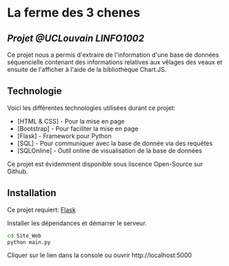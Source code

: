 # La ferme des 3 chenes
## _Projet @UCLouvain LINFO1002_


Ce projet nous a permis d'extraire de l'information d'une base de données séquencielle contenant des informations relatives aux vêlages des veaux et ensuite de l'afficher à l'aide de la bibliothèque Chart.JS.


## Technologie

Voici les différentes technologies utilisées durant ce projet:

- [HTML & CSS] - Pour la mise en page
- [Bootstrap] - Pour faciliter la mise en page
- [Flask] - Framework pour Python
- [SQL] - Pour communiquer avec la base de donnée via des requêtes
- [SQLOnline] - Outil online de visualisation de la base de données

Ce projet est évidemment disponible sous liscence Open-Source sur Github.

## Installation

Ce projet requiert: [Flask](https://flask.palletsprojects.com/en/1.1.x/) 

Installer les dépendances et démarrer le serveur.

```sh
cd Site_Web
python main.py
```
Cliquer sur le lien dans la console ou ouvrir http://localhost:5000


 
